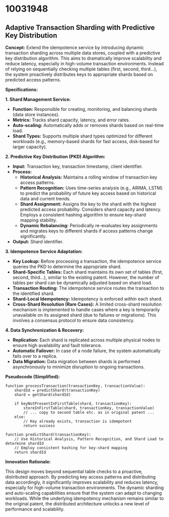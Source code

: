 # 10031948

## Adaptive Transaction Sharding with Predictive Key Distribution

**Concept:** Extend the idempotence service by introducing dynamic transaction sharding across multiple data stores, coupled with a predictive key distribution algorithm. This aims to dramatically improve scalability and reduce latency, especially in high-volume transaction environments. Instead of relying on sequentially checking multiple tables (first, second, third…), the system proactively distributes keys to appropriate shards based on predicted access patterns.

**Specifications:**

**1. Shard Management Service:**

*   **Function:** Responsible for creating, monitoring, and balancing shards (data store instances).
*   **Metrics:** Tracks shard capacity, latency, and error rates.
*   **Auto-scaling:** Automatically adds or removes shards based on real-time load.
*   **Shard Types:** Supports multiple shard types optimized for different workloads (e.g., memory-based shards for fast access, disk-based for larger capacity).

**2. Predictive Key Distribution (PKD) Algorithm:**

*   **Input:** Transaction key, transaction timestamp, client identifier.
*   **Process:**
    *   **Historical Analysis:**  Maintains a rolling window of transaction key access patterns.
    *   **Pattern Recognition:** Uses time-series analysis (e.g., ARIMA, LSTM) to predict the probability of future key access based on historical data and current trends.
    *   **Shard Assignment:** Assigns the key to the shard with the highest predicted access probability.  Considers shard capacity and latency.  Employs a consistent hashing algorithm to ensure key-shard mapping stability.
    *   **Dynamic Rebalancing:**  Periodically re-evaluates key assignments and migrates keys to different shards if access patterns change significantly.
*   **Output:**  Shard identifier.

**3. Idempotence Service Adaptation:**

*   **Key Lookup:** Before processing a transaction, the idempotence service queries the PKD to determine the appropriate shard.
*   **Shard-Specific Tables:** Each shard maintains its own set of tables (first, second, third…), similar to the existing patent.  However, the number of tables per shard can be dynamically adjusted based on shard load.
*   **Transaction Routing:** The idempotence service routes the transaction to the identified shard.
*   **Shard-Local Idempotency:**  Idempotency is enforced *within* each shard.
*   **Cross-Shard Resolution (Rare Cases):** A limited cross-shard resolution mechanism is implemented to handle cases where a key is temporarily unavailable on its assigned shard (due to failures or migrations). This involves a consensus protocol to ensure data consistency.

**4. Data Synchronization & Recovery:**

*   **Replication:** Each shard is replicated across multiple physical nodes to ensure high availability and fault tolerance.
*   **Automatic Failover:**  In case of a node failure, the system automatically fails over to a replica.
*   **Data Migration:**  Data migration between shards is performed asynchronously to minimize disruption to ongoing transactions.

**Pseudocode (Simplified):**

```
function processTransaction(transactionKey, transactionValue):
    shardId = predictShard(transactionKey)
    shard = getShard(shardId)

    if keyNotPresentInFirstTable(shard, transactionKey):
        storeInFirstTable(shard, transactionKey, transactionValue)
        // ... copy to second table etc. as in original patent ...
    else:
        // Key already exists, transaction is idempotent
        return success

function predictShard(transactionKey):
    // Use Historical Analysis, Pattern Recognition, and Shard Load to determine shardId
    // Employ consistent hashing for key-shard mapping
    return shardId
```

**Innovation Rationale:**

This design moves beyond sequential table checks to a proactive, distributed approach. By predicting key access patterns and distributing data accordingly, it significantly improves scalability and reduces latency, especially for high-volume transaction environments. The dynamic sharding and auto-scaling capabilities ensure that the system can adapt to changing workloads.  While the underlying idempotency mechanism remains similar to the original patent, the distributed architecture unlocks a new level of performance and scalability.